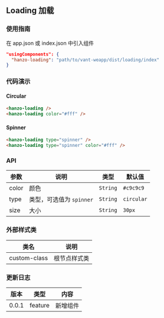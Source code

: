 ## Loading 加载

### 使用指南

在 app.json 或 index.json 中引入组件
```json
"usingComponents": {
  "hanzo-loading": "path/to/vant-weapp/dist/loading/index"
}
```

### 代码演示

#### Circular

```html
<hanzo-loading />
<hanzo-loading color="#fff" />
```

#### Spinner

```html
<hanzo-loading type="spinner" />
<hanzo-loading type="spinner" color="#fff" />
```

### API

| 参数 | 说明 | 类型 | 默认值 |
|-----------|-----------|-----------|-------------|
| color | 颜色 | `String` | `#c9c9c9` |
| type | 类型，可选值为 `spinner` | `String` | `circular` |
| size | 大小 | `String` | `30px` |

### 外部样式类

| 类名 | 说明 |
|-----------|-----------|
| custom-class | 根节点样式类 |

### 更新日志

| 版本 | 类型 | 内容 |
|-----------|-----------|-----------|
| 0.0.1 | feature | 新增组件 |
